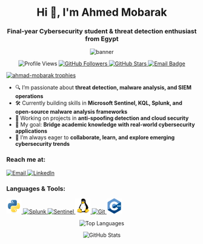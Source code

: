 <h1 align="center">Hi 👋, I'm Ahmed Mobarak</h1>
<h3 align="center">Final-year Cybersecurity student & threat detection enthusiast from Egypt</h3>

<p align="center">
  <img src="https://user-images.githubusercontent.com/74038190/225813708-98b745f2-7d22-48cf-9150-083f1b00d6c9.gif" alt="banner" />
</p>

<p align="center">
  <img src="https://komarev.com/ghpvc/?username=ahmad-mobarak&label=Profile%20views&color=0e75b6&style=flat" alt="Profile Views" />
  <a href="https://github.com/ahmad-mobarak?tab=followers">
    <img src="https://img.shields.io/github/followers/ahmad-mobarak?label=Followers&style=flat&color=0e75b6" alt="GitHub Followers" />
  </a>
  <a href="https://github.com/ahmad-mobarak?tab=repositories">
    <img src="https://img.shields.io/github/stars/ahmad-mobarak?label=Stars&style=flat&color=0e75b6" alt="GitHub Stars" />
  </a>
  <a href="mailto:ah.alaamobarak@gmail.com">
    <img src="https://img.shields.io/badge/Email-ah.alaamobarak@gmail.com-red?style=flat" alt="Email Badge" />
  </a>
</p>

<p align="left">
  <a href="https://github.com/ryo-ma/github-profile-trophy">
    <img src="https://github-profile-trophy.vercel.app/?username=ahmad-mobarak" alt="ahmad-mobarak trophies" />
  </a>
</p>

- 🔍 I’m passionate about **threat detection, malware analysis, and SIEM operations**
- 🛠 Currently building skills in **Microsoft Sentinel, KQL, Splunk, and open-source malware analysis frameworks**
- 🧪 Working on projects in **anti-spoofing detection and cloud security**
- 🎯 My goal: **Bridge academic knowledge with real-world cybersecurity applications**
- 🤝 I’m always eager to **collaborate, learn, and explore emerging cybersecurity trends**


<h3 align="left">Reach me at:</h3>
<p align="left">
  <a href="mailto:ah.alaamobarak@gmail.com" target="_blank">
    <img src="https://cdn-icons-png.flaticon.com/512/732/732200.png" alt="Email" width="40" height="40" />
  </a>
  <a href="https://www.linkedin.com/in/ahmedalaamobarak" target="_blank">
    <img src="https://cdn.jsdelivr.net/gh/devicons/devicon/icons/linkedin/linkedin-original.svg" alt="LinkedIn" width="40" height="40" />
  </a>
</p>

<h3 align="left">Languages & Tools:</h3>
<p align="left">
  <a href="https://www.python.org" target="_blank">
    <img src="https://raw.githubusercontent.com/devicons/devicon/master/icons/python/python-original.svg" alt="Python" width="40" height="40"/>
  </a>
  <a href="https://www.splunk.com/" target="_blank">
    <img src="https://cdn.worldvectorlogo.com/logos/splunk-1.svg" alt="Splunk" width="40" height="40"/>
  </a>
  <a href="https://learn.microsoft.com/en-us/azure/sentinel/" target="_blank">
    <img src="https://seeklogo.com/images/A/azure-sentinel-logo-28844A5BA8-seeklogo.com.png" alt="Sentinel" width="40" height="40"/>
  </a>
  <a href="https://www.linux.org/" target="_blank">
    <img src="https://raw.githubusercontent.com/devicons/devicon/master/icons/linux/linux-original.svg" alt="Linux" width="40" height="40"/>
  </a>
  <a href="https://git-scm.com/" target="_blank">
    <img src="https://www.vectorlogo.zone/logos/git-scm/git-scm-icon.svg" alt="Git" width="40" height="40"/>
  </a>
  <a href="https://www.w3schools.com/cpp/" target="_blank">
    <img src="https://raw.githubusercontent.com/devicons/devicon/master/icons/cplusplus/cplusplus-original.svg" alt="C++" width="40" height="40"/>
  </a>
</p>

<p align="center">
  <img src="https://github-readme-stats.vercel.app/api/top-langs?username=ahmad-mobarak&show_icons=true&locale=en&layout=compact" alt="Top Languages" />
</p>

<p align="center">
  <img src="https://github-readme-stats.vercel.app/api?username=iampawan&&show_icons=true&title_color=ffffff&icon_color=bb2acf&text_color=daf7dc&bg_color=151515" alt="GitHub Stats" />
</p>
